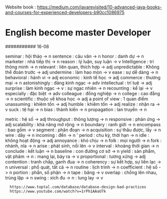 #
Website book : https://medium.com/javarevisited/10-advanced-java-books-and-courses-for-experienced-developers-b90cc1086975
# English become master Developer
########### 16-08 

seminar : hội thảo -> n 
sentence : câu văn -> n
honor : danh dự -> n
marketer : nhà tiếp thị -> n
reason : lý luận, suy luận -> v 
Intelligence : trí thông minh -> n
relevant : liên quan, thích hợp -> adj
unpredictable : Không thể đoán trước -> adj 
undermine : làm hao mòn -> v
ease : sự dễ dàng -> n 
behavioral : hành vi -> adj 
economic : kinh tế học -> adj
commerce : thương mại -> n 
astonishingly : đáng kinh ngạc -> adv
intellectual : trí tuệ -> adj
surprise : làm kinh ngạc ->  v 
		 : sự ngạc nhiên -> n
recounting : kể lại  -> v
especially : đặc biệt -> adv
colleague : đồng nghiệp -> n 
college : cao đẳng -> n
scientific : thuộc về khoa học -> adj
a point of view : 1 quan điểm 
unassuming : khiêm tốn -> adj 
humble : khiêm tốn -> adj
realize : nhận ra -> v 
suck : tệ hại -> n
bias : thành kiến -> n
propagation : lan truyền -> n


metric : hệ số -> adj
throughput : thông lượng -> n
responsive : phản ứng -> adj
scalability : khả năng mở rộng -> n
boundary : ranh giới -> n
encompass : bao gồm -> v 
segment : phân đoạn -> n
acquisition : sự thâu được, lấy -> n
wire : dây -> n
incoming : đến ->  n '
period : chu kỳ, thời hạn -> n
idle : không hoạt động -> adj 
annoyance : khó chịu -> n
folk : mọi người -> n
fork : nhánh, nĩa -> n
arise : phát sinh, nổi lên -> v 
interval : khoảng thời gian -> n
conclude : kết luận -> n
baseline : con đường cơ sở -> n
yield : sản phẩm, vật phảm -> n 
	  : mang lại, bày ra -> v
proportional : tương xứng -> adj
contention : tranh chấp, ganh đua -> n 
coherency : sự kết hợp, sự liên lạc -> n 
universal : phổ quát, tất cả -> n
routine : lịch trình -> n
coefficient : hệ số -> n 
portion : phần, số phận -> n
tape : băng -> v
overlap : chồng lên nhau, trùng lặp -> n
swing : xích đu -> n
      : lung lay -> v
	  
	  https://www.toptal.com/database/database-design-bad-practices
	  https://www.youtube.com/watch?v=1rPh1AAaU7k